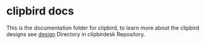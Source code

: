 <!--
 Copyright (c) 2023 Sri Lakshmi Kanthan P

 This software is released under the MIT License.
 https://opensource.org/licenses/MIT
-->

# clipbird docs

This is the documentation folder for clipbird, to learn more about the clipbird designs see [design](https://github.com/srilakshmikanthanp/clipbirdesk/tree/main/docs/design) Directory in clipbirdesk Repository.
